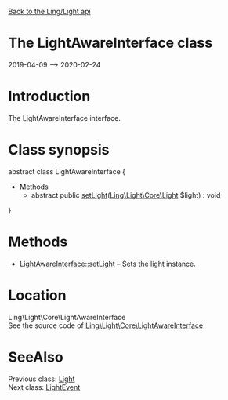 [Back to the Ling/Light api](https://github.com/lingtalfi/Light/blob/master/doc/api/Ling/Light.md)



The LightAwareInterface class
================
2019-04-09 --> 2020-02-24






Introduction
============

The LightAwareInterface interface.



Class synopsis
==============


abstract class <span class="pl-k">LightAwareInterface</span>  {

- Methods
    - abstract public [setLight](https://github.com/lingtalfi/Light/blob/master/doc/api/Ling/Light/Core/LightAwareInterface/setLight.md)([Ling\Light\Core\Light](https://github.com/lingtalfi/Light/blob/master/doc/api/Ling/Light/Core/Light.md) $light) : void

}






Methods
==============

- [LightAwareInterface::setLight](https://github.com/lingtalfi/Light/blob/master/doc/api/Ling/Light/Core/LightAwareInterface/setLight.md) &ndash; Sets the light instance.





Location
=============
Ling\Light\Core\LightAwareInterface<br>
See the source code of [Ling\Light\Core\LightAwareInterface](https://github.com/lingtalfi/Light/blob/master/Core/LightAwareInterface.php)



SeeAlso
==============
Previous class: [Light](https://github.com/lingtalfi/Light/blob/master/doc/api/Ling/Light/Core/Light.md)<br>Next class: [LightEvent](https://github.com/lingtalfi/Light/blob/master/doc/api/Ling/Light/Events/LightEvent.md)<br>
